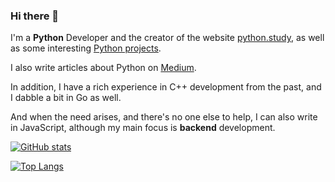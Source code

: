 ### Hi there 👋 
I'm a **Python** Developer and the creator of the website [python.study](https://python.study), as well as some interesting [Python projects](https://github.com/amerkurev/scrapper).

I also write articles about Python on [Medium](https://medium.com/@apps.merkurev).

In addition, I have a rich experience in C++ development from the past, and I dabble a bit in Go as well.

And when the need arises, and there's no one else to help, I can also write in JavaScript, although my main focus is **backend** development.

[![GitHub stats](https://github-readme-stats.vercel.app/api?username=amerkurev&custom_title=GitHub%20Stats)](https://github.com/amerkurev) 

[![Top Langs](https://github-readme-stats.vercel.app/api/top-langs/?username=amerkurev&layout=compact)](https://github.com/amerkurev)
